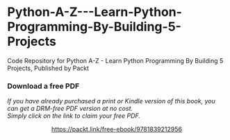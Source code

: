 # Python-A-Z---Learn-Python-Programming-By-Building-5-Projects
Code Repository for Python A-Z - Learn Python Programming By Building 5 Projects, Published by Packt
### Download a free PDF

 <i>If you have already purchased a print or Kindle version of this book, you can get a DRM-free PDF version at no cost.<br>Simply click on the link to claim your free PDF.</i>
<p align="center"> <a href="https://packt.link/free-ebook/9781839212956">https://packt.link/free-ebook/9781839212956 </a> </p>